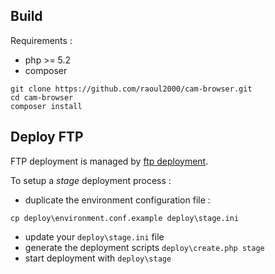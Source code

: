
## Build

Requirements :
- php >= 5.2
- composer

```
git clone https://github.com/raoul2000/cam-browser.git
cd cam-browser
composer install
```

## Deploy FTP

FTP deployment is managed by [ftp deployment](https://github.com/dg/ftp-deployment).

To setup a *stage* deployment process :

- duplicate the environment configuration file :
```
cp deploy\environment.conf.example deploy\stage.ini
```
- update your `deploy\stage.ini` file
- generate the deployment scripts `deploy\create.php stage`
- start deployment with `deploy\stage`
